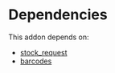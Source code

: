# Dependencies

This addon depends on:

- [stock_request](../../../../odoo-bringout-oca-stock-logistics-request-stock_request)
- [barcodes](../../../../../oca-ocb-technical/odoo-bringout-oca-ocb-barcodes)
